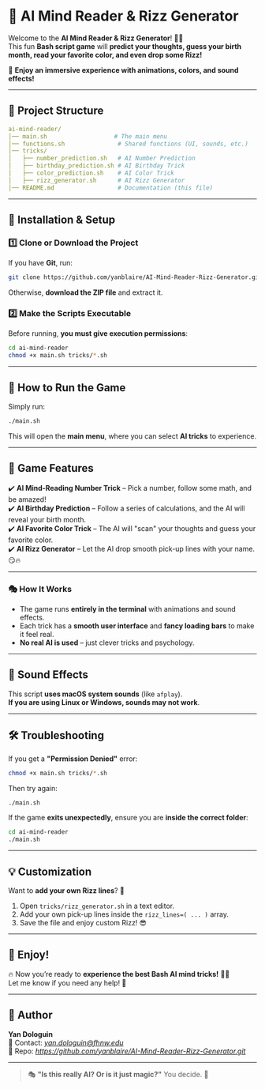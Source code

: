 # 🔮 AI Mind Reader & Rizz Generator  

Welcome to the **AI Mind Reader & Rizz Generator**! 🎩✨  
This fun **Bash script game** will **predict your thoughts, guess your birth month, read your favorite color, and even drop some Rizz!**  

🚀 **Enjoy an immersive experience with animations, colors, and sound effects!**  

---

## 📂 Project Structure  

```yaml
ai-mind-reader/
│── main.sh                   # The main menu
│── functions.sh               # Shared functions (UI, sounds, etc.)
│── tricks/
│   ├── number_prediction.sh   # AI Number Prediction
│   ├── birthday_prediction.sh # AI Birthday Trick
│   ├── color_prediction.sh    # AI Color Trick
│   ├── rizz_generator.sh      # AI Rizz Generator
│── README.md                  # Documentation (this file)
```

---

## 💾 Installation & Setup  

### 1️⃣ Clone or Download the Project  
If you have **Git**, run:  
```bash
git clone https://github.com/yanblaire/AI-Mind-Reader-Rizz-Generator.git
```
Otherwise, **download the ZIP file** and extract it.  

### 2️⃣ Make the Scripts Executable  
Before running, **you must give execution permissions**:  
```bash
cd ai-mind-reader
chmod +x main.sh tricks/*.sh
```

---

## 🚀 How to Run the Game  

Simply run:  
```bash
./main.sh
```

This will open the **main menu**, where you can select **AI tricks** to experience.  

---

## 🎩 Game Features  

✔️ **AI Mind-Reading Number Trick** – Pick a number, follow some math, and be amazed!  
✔️ **AI Birthday Prediction** – Follow a series of calculations, and the AI will reveal your birth month.  
✔️ **AI Favorite Color Trick** – The AI will "scan" your thoughts and guess your favorite color.  
✔️ **AI Rizz Generator** – Let the AI drop smooth pick-up lines with your name. 😏🔥  

---

### 🎭 How It Works  

- The game runs **entirely in the terminal** with animations and sound effects.  
- Each trick has a **smooth user interface** and **fancy loading bars** to make it feel real.  
- **No real AI is used** – just clever tricks and psychology.  

---

## 🎵 Sound Effects  

This script **uses macOS system sounds** (like `afplay`).  
**If you are using Linux or Windows, sounds may not work**.  

---

## 🛠 Troubleshooting  

If you get a **"Permission Denied"** error:  
```bash
chmod +x main.sh tricks/*.sh
```
Then try again:  
```bash
./main.sh
```

If the game **exits unexpectedly**, ensure you are **inside the correct folder**:  
```bash
cd ai-mind-reader
./main.sh
```

---

## 💡 Customization  

Want to **add your own Rizz lines**? 🤔  
1. Open `tricks/rizz_generator.sh` in a text editor.  
2. Add your own pick-up lines inside the `rizz_lines=( ... )` array.  
3. Save the file and enjoy custom Rizz! 😎  

---

## 🎉 Enjoy!  

🔥 Now you’re ready to **experience the best Bash AI mind tricks!** 🎩✨  
Let me know if you need any help! 🚀  

---

## 👤 Author  

**Yan Dologuin**  
📧 Contact: *yan.dologuin@fhnw.edu*  
📁 Repo: *https://github.com/yanblaire/AI-Mind-Reader-Rizz-Generator.git*  

---

> 🎭 **"Is this really AI? Or is it just magic?"** You decide. 🤯  

